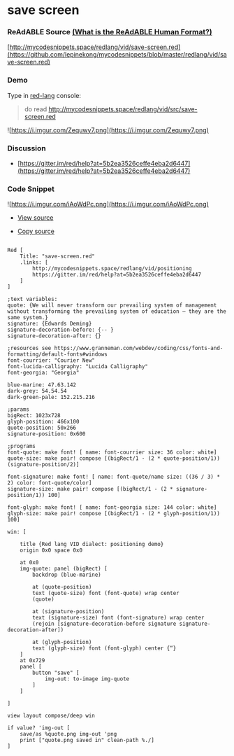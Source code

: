 
# save screen


### ReAdABLE Source [(What is the ReAdABLE Human Format?)](http://readablehumanformat.com)

[http://mycodesnippets.space/redlang/vid/save-screen.red](https://github.com/lepinekong/mycodesnippets/blob/master/redlang/vid/save-screen.red)


### Demo

Type in [red-lang](https://www.red-lang.org/p/download.html) console: 
>do read http://mycodesnippets.space/redlang/vid/src/save-screen.red

![https://i.imgur.com/Zequwy7.png](https://i.imgur.com/Zequwy7.png)
                    

### Discussion

- [https://gitter.im/red/help?at=5b2ea3526ceffe4eba2d6447](https://gitter.im/red/help?at=5b2ea3526ceffe4eba2d6447)
                        

### Code Snippet

![https://i.imgur.com/iAoWdPc.png](https://i.imgur.com/iAoWdPc.png)
                    
- [View source](https://github.com/lepinekong/mycodesnippets/blob/master/redlang/vid/src/save-screen.red)
                        
- [Copy source](https://raw.githubusercontent.com/lepinekong/mycodesnippets/master/redlang/vid/src/save-screen.red)
                        


```red

Red [
    Title: "save-screen.red"
    .links: [
        http://mycodesnippets.space/redlang/vid/positioning
        https://gitter.im/red/help?at=5b2ea3526ceffe4eba2d6447
    ]
]

;text variables:
quote: {We will never transform our prevailing system of management without transforming the prevailing system of education — they are the same system.}      
signature: {Edwards Deming}
signature-decoration-before: {-- } 
signature-decoration-after: {}

;resources see https://www.granneman.com/webdev/coding/css/fonts-and-formatting/default-fonts#windows
font-courrier: "Courier New"
font-lucida-calligraphy: "Lucida Calligraphy"
font-georgia: "Georgia"

blue-marine: 47.63.142
dark-grey: 54.54.54
dark-green-pale: 152.215.216

;params
bigRect: 1023x728
glyph-position: 466x100
quote-position: 50x266
signature-position: 0x600

;programs
font-quote: make font! [ name: font-courrier size: 36 color: white]
quote-size: make pair! compose [(bigRect/1 - (2 * quote-position/1)) (signature-position/2)]

font-signature: make font! [ name: font-quote/name size: ((36 / 3) * 2) color: font-quote/color]
signature-size: make pair! compose [(bigRect/1 - (2 * signature-position/1)) 100]

font-glyph: make font! [ name: font-georgia size: 144 color: white]
glyph-size: make pair! compose [(bigRect/1 - (2 * glyph-position/1)) 100]

win: [

    title {Red lang VID dialect: positioning demo}
    origin 0x0 space 0x0
    
    at 0x0
    img-quote: panel (bigRect) [
        backdrop (blue-marine)

        at (quote-position)
        text (quote-size) font (font-quote) wrap center
        (quote)

        at (signature-position)
        text (signature-size) font (font-signature) wrap center
        (rejoin [signature-decoration-before signature signature-decoration-after])

        at (glyph-position)
        text (glyph-size) font (font-glyph) center {“}
    ]
    at 0x729
    panel [
        button "save" [
            img-out: to-image img-quote
        ]
    ]

]

view layout compose/deep win

if value? 'img-out [
    save/as %quote.png img-out 'png
    print ["quote.png saved in" clean-path %./]
]
        
```


